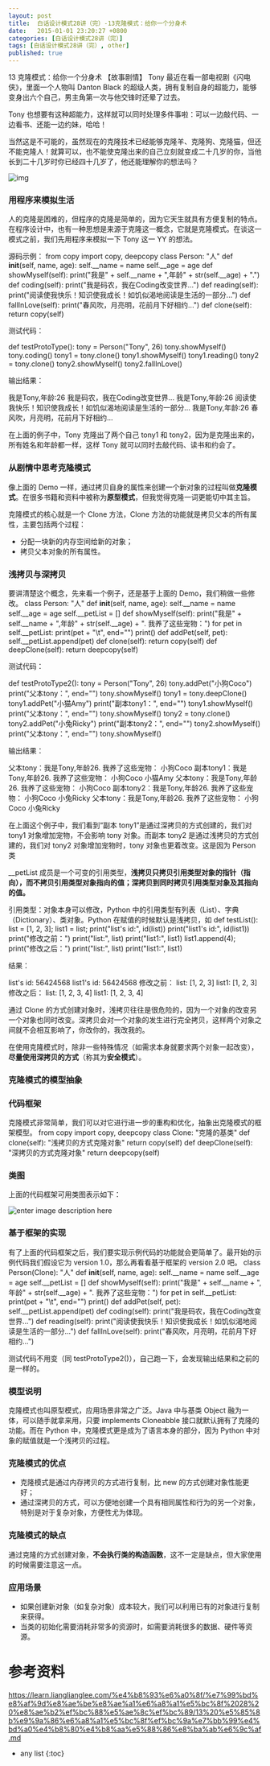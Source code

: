```yaml
---
layout: post
title:  白话设计模式28讲（完）-13克隆模式：给你一个分身术
date:   2015-01-01 23:20:27 +0800
categories: [白话设计模式28讲（完）]
tags: [白话设计模式28讲（完）, other]
published: true
---
```




13 克隆模式：给你一个分身术
【故事剧情】
Tony 最近在看一部电视剧《闪电侠》，里面一个人物叫 Danton Black 的超级人类，拥有复制自身的超能力，能够变身出六个自己，男主角第一次与他交锋时还晕了过去。

Tony 也想要有这种超能力，这样就可以同时处理多件事啦：可以一边敲代码、一边看书、还能一边约妹，哈哈！

当然这是不可能的，虽然现在的克隆技术已经能够克隆羊、克隆狗、克隆猫，但还不能克隆人！就算可以，也不能使克隆出来的自己立刻就变成二十几岁的你，当他长到二十几岁时你已经四十几岁了，他还能理解你的想法吗？

![img](https://learn.lianglianglee.com/%e4%b8%93%e6%a0%8f/%e7%99%bd%e8%af%9d%e8%ae%be%e8%ae%a1%e6%a8%a1%e5%bc%8f%2028%20%e8%ae%b2%ef%bc%88%e5%ae%8c%ef%bc%89/assets/cdf6fa20-781d-11e8-81a3-e1036ee16107.jpg)

### 用程序来模拟生活

人的克隆是困难的，但程序的克隆是简单的，因为它天生就具有方便复制的特点。在程序设计中，也有一种思想是来源于克隆这一概念，它就是克隆模式。在谈这一模式之前，我们先用程序来模拟一下 Tony 这一 YY 的想法。

源码示例：
from copy import copy, deepcopy class Person: "人" def __init__(self, name, age): self.__name = name self.__age = age def showMyself(self): print("我是" + self.__name + ",年龄" + str(self.__age) + ".") def coding(self): print("我是码农，我在Coding改变世界...") def reading(self): print("阅读使我快乐！知识使我成长！如饥似渴地阅读是生活的一部分...") def fallInLove(self): print("春风吹，月亮明，花前月下好相约...") def clone(self): return copy(self)

测试代码：

def testProtoType(): tony = Person("Tony", 26) tony.showMyself() tony.coding() tony1 = tony.clone() tony1.showMyself() tony1.reading() tony2 = tony.clone() tony2.showMyself() tony2.fallInLove()

输出结果：

我是Tony,年龄:26 我是码农，我在Coding改变世界... 我是Tony,年龄:26 阅读使我快乐！知识使我成长！如饥似渴地阅读是生活的一部分... 我是Tony,年龄:26 春风吹，月亮明，花前月下好相约...

在上面的例子中，Tony 克隆出了两个自己 tony1 和 tony2，因为是克隆出来的，所有姓名和年龄都一样，这样 Tony 就可以同时去敲代码、读书和约会了。

### 从剧情中思考克隆模式

像上面的 Demo 一样，通过拷贝自身的属性来创建一个新对象的过程叫做**克隆模式**。在很多书籍和资料中被称为**原型模式**，但我觉得克隆一词更能切中其主旨。

克隆模式的核心就是一个 Clone 方法，Clone 方法的功能就是拷贝父本的所有属性，主要包括两个过程：

* 分配一块新的内存空间给新的对象；
* 拷贝父本对象的所有属性。

### 浅拷贝与深拷贝

要讲清楚这个概念，先来看一个例子，还是基于上面的 Demo，我们稍做一些修改。
class Person: "人" def __init__(self, name, age): self.__name = name self.__age = age self.__petList = [] def showMyself(self): print("我是" + self.__name + ",年龄" + str(self.__age) + ". 我养了这些宠物：") for pet in self.__petList: print(pet + "\t", end="") print() def addPet(self, pet): self.__petList.append(pet) def clone(self): return copy(self) def deepClone(self): return deepcopy(self)

测试代码：

def testProtoType2(): tony = Person("Tony", 26) tony.addPet("小狗Coco") print("父本tony：", end="") tony.showMyself() tony1 = tony.deepClone() tony1.addPet("小猫Amy") print("副本tony1：", end="") tony1.showMyself() print("父本tony：", end="") tony.showMyself() tony2 = tony.clone() tony2.addPet("小兔Ricky") print("副本tony2：", end="") tony2.showMyself() print("父本tony：", end="") tony.showMyself()

输出结果：

父本tony：我是Tony,年龄26. 我养了这些宠物： 小狗Coco 副本tony1：我是Tony,年龄26. 我养了这些宠物： 小狗Coco 小猫Amy 父本tony：我是Tony,年龄26. 我养了这些宠物： 小狗Coco 副本tony2：我是Tony,年龄26. 我养了这些宠物： 小狗Coco 小兔Ricky 父本tony：我是Tony,年龄26. 我养了这些宠物： 小狗Coco 小兔Ricky

在上面这个例子中，我们看到“副本 tony1”是通过深拷贝的方式创建的，我们对 tony1 对象增加宠物，不会影响 tony 对象。而副本 tony2 是通过浅拷贝的方式创建的，我们对 tony2 对象增加宠物时，tony 对象也更着改变。这是因为 Person 类

__petList
成员是一个可变的引用类型，**浅拷贝只拷贝引用类型对象的指针（指向），而不拷贝引用类型对象指向的值；深拷贝到同时拷贝引用类型对象及其指向的值。**

引用类型：对象本身可以修改，Python 中的引用类型有列表（List）、字典（Dictionary）、类对象。Python 在赋值的时候默认是浅拷贝，如
def testList(): list = [1, 2, 3]; list1 = list; print("list's id:", id(list)) print("list1's id:", id(list1)) print("修改之前：") print("list:", list) print("list1:", list1) list1.append(4); print("修改之后：") print("list:", list) print("list1:", list1)

结果：

list's id: 56424568 list1's id: 56424568 修改之前： list: [1, 2, 3] list1: [1, 2, 3] 修改之后： list: [1, 2, 3, 4] list1: [1, 2, 3, 4]

通过 Clone 的方式创建对象时，浅拷贝往往是很危险的，因为一个对象的改变另一个对象也同时改变。深拷贝会对一个对象的发生进行完全拷贝，这样两个对象之间就不会相互影响了，你改你的，我改我的。

在使用克隆模式时，除非一些特殊情况（如需求本身就要求两个对象一起改变），**尽量使用深拷贝的方式**（称其为**安全模式**）。

### 克隆模式的模型抽象

### 代码框架

克隆模式非常简单，我们可以对它进行进一步的重构和优化，抽象出克隆模式的框架模型。
from copy import copy, deepcopy class Clone: "克隆的基类" def clone(self): "浅拷贝的方式克隆对象" return copy(self) def deepClone(self): "深拷贝的方式克隆对象" return deepcopy(self)

### 类图

上面的代码框架可用类图表示如下：

![enter image description here](https://learn.lianglianglee.com/%e4%b8%93%e6%a0%8f/%e7%99%bd%e8%af%9d%e8%ae%be%e8%ae%a1%e6%a8%a1%e5%bc%8f%2028%20%e8%ae%b2%ef%bc%88%e5%ae%8c%ef%bc%89/assets/ebf0ed60-781d-11e8-81a3-e1036ee16107.jpg)

### 基于框架的实现

有了上面的代码框架之后，我们要实现示例代码的功能就会更简单了。最开始的示例代码我们假设它为 version 1.0，那么再看看基于框架的 version 2.0 吧。
class Person(Clone): "人" def __init__(self, name, age): self.__name = name self.__age = age self.__petList = [] def showMyself(self): print("我是" + self.__name + ",年龄" + str(self.__age) + ". 我养了这些宠物：") for pet in self.__petList: print(pet + "\t", end="") print() def addPet(self, pet): self.__petList.append(pet) def coding(self): print("我是码农，我在Coding改变世界...") def reading(self): print("阅读使我快乐！知识使我成长！如饥似渴地阅读是生活的一部分...") def fallInLove(self): print("春风吹，月亮明，花前月下好相约...")

测试代码不用变（同 testProtoType2()），自己跑一下，会发现输出结果和之前的是一样的。

### 模型说明

克隆模式也叫原型模式，应用场景非常之广泛。Java 中与基类 Object 融为一体，可以随手就拿来用，只要 implements Cloneabble 接口就默认拥有了克隆的功能。而在 Python 中，克隆模式更是成为了语言本身的部分，因为 Python 中对象的赋值就是一个浅拷贝的过程。

### **克隆模式的优点**

* 克隆模式是通过内存拷贝的方式进行复制，比 new 的方式创建对象性能更好；
* 通过深拷贝的方式，可以方便地创建一个具有相同属性和行为的另一个对象，特别是对于复杂对象，方便性尤为体现。

### **克隆模式的缺点**

通过克隆的方式创建对象，**不会执行类的构造函数**，这不一定是缺点，但大家使用的时候需要注意这一点。

### 应用场景

* 如果创建新对象（如复杂对象）成本较大，我们可以利用已有的对象进行复制来获得。
* 当类的初始化需要消耗非常多的资源时，如需要消耗很多的数据、硬件等资源。




# 参考资料

https://learn.lianglianglee.com/%e4%b8%93%e6%a0%8f/%e7%99%bd%e8%af%9d%e8%ae%be%e8%ae%a1%e6%a8%a1%e5%bc%8f%2028%20%e8%ae%b2%ef%bc%88%e5%ae%8c%ef%bc%89/13%20%e5%85%8b%e9%9a%86%e6%a8%a1%e5%bc%8f%ef%bc%9a%e7%bb%99%e4%bd%a0%e4%b8%80%e4%b8%aa%e5%88%86%e8%ba%ab%e6%9c%af.md

* any list
{:toc}
